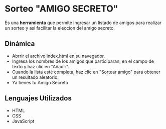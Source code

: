 
# Sorteo "AMIGO SECRETO"

Es una **herramienta** que permite ingresar un listado de amigos para realizar un sorteo y asi facilitar la eleccion del amigo secreto.



## Dinámica

- Abrrir el archivo index.html en su navegador.
- Ingresa los nombres de los amigos que participaran, en el campo de texto y haz clic en "Añadir".
- Cuando la lista esté completa, haz clic en "Sortear amigo" para obtener un resultado aleatorio.
- Ya tienes tu Amigo Secreto


## Lenguajes Utilizados

- HTML
- CSS
- JavaScript
